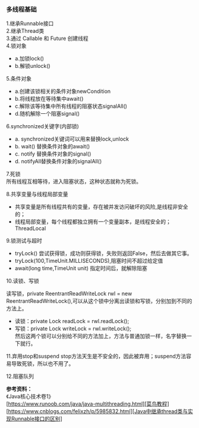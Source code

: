 ﻿### 多线程基础

1.继承Runnable接口 <br>
2.继承Thread类<br>
3.通过 Callable 和 Future 创建线程 <br>
4.锁对象<br>
 -   a.加锁lock()<br>
 -   b.解锁unlock()<br>
 
5.条件对象<br>
  - a.创建该锁相关的条件对象newCondition<br>
  - b.将线程放在等待集中await()<br>
  - c.解除该等待集中所有线程的阻塞状态signalAll()<br>
  - d.随机解除一个阻塞signal()<br>

6.synchronized关键字(内部锁)<br>
- a.  synchronized关键词可以用来替换lock,unlock
- b.  wait() 替换条件对象的await()
- c.  notify 替换条件对象的signal()
- d.  notifyAll替换条件对象的signalAll()

7.死锁<br>
所有线程互相等待，进入阻塞状态，这种状态就称为死锁。<br>

8.共享变量与线程局部变量

- 共享变量是所有线程共有的变量，存在被并发访问破坏的风险,是线程非安全的；<br>
- 线程局部变量，每个线程都独立拥有一个变量副本，是线程安全的；ThreadLocal<br>

9.锁测试与超时

- tryLock() 尝试获得锁，成功则获得锁，失败则返回False，然后去做其它事。<br>
- tryLock(100,TimeUnit.MILLISECONDS),阻塞时间不超过给定值<br>
- await(long time,TimeUnit unit) 指定时间后，就解除阻塞<br>

10.读锁、写锁

读写锁，private ReentrantReadWriteLock rwl = new ReentrantReadWriteLock(),可以从这个锁中分离出读锁和写锁，分别加到不同的方法上。<br>
- 读锁：private Lock readLock = rwl.readLock();<br>
- 写锁：private Lock writeLock = rwl.writeLock();<br>
然后这两个锁可以分别给不同的方法加上，方法与普通加锁一样，名字替换一下就行。<br>

11.弃用stop和suspend
stop方法天生是不安全的，因此被弃用；suspend方法容易导致死锁，所以也不用了。<br>

12.阻塞队列

**参考资料：**<br>
《Java核心技术卷1》<br>
[https://www.runoob.com/java/java-multithreading.html][菜鸟教程]<br>
[https://www.cnblogs.com/felixzh/p/5985832.html][Java中继承thread类与实现Runnable接口的区别]<br>

